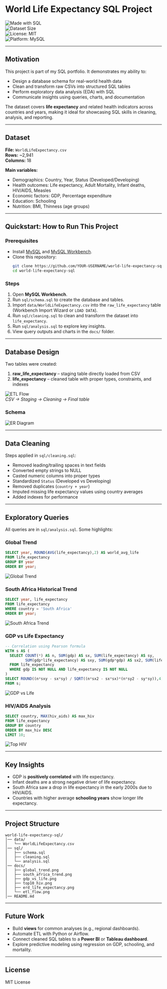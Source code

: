 # World Life Expectancy SQL Project  

![Made with SQL](https://img.shields.io/badge/Made%20with-SQL-blue.svg)  
![Dataset Size](https://img.shields.io/badge/Dataset-2941%20rows-green.svg)  
![License: MIT](https://img.shields.io/badge/License-MIT-yellow.svg)  
![Platform: MySQL](https://img.shields.io/badge/Platform-MySQL-orange.svg)  

---

## Motivation  
This project is part of my SQL portfolio. It demonstrates my ability to:  
- Design a database schema for real-world health data  
- Clean and transform raw CSVs into structured SQL tables  
- Perform exploratory data analysis (EDA) with SQL  
- Communicate insights using queries, charts, and documentation  

The dataset covers **life expectancy** and related health indicators across countries and years, making it ideal for showcasing SQL skills in cleaning, analysis, and reporting.  

---

## Dataset  
**File:** `WorldLifeExpectancy.csv`  
**Rows:** ~2,941  
**Columns:** 18  

**Main variables:**  
- Demographics: Country, Year, Status (Developed/Developing)  
- Health outcomes: Life expectancy, Adult Mortality, Infant deaths, HIV/AIDS, Measles  
- Economic factors: GDP, Percentage expenditure  
- Education: Schooling  
- Nutrition: BMI, Thinness (age groups)  

---

## Quickstart: How to Run This Project  

### Prerequisites  
- Install [MySQL](https://dev.mysql.com/downloads/) and [MySQL Workbench](https://dev.mysql.com/downloads/workbench/).  
- Clone this repository:  
  ```bash
  git clone https://github.com/YOUR-USERNAME/world-life-expectancy-sql.git
  cd world-life-expectancy-sql
  ```

### Steps  
1. Open **MySQL Workbench**.  
2. Run `sql/schema.sql` to create the database and tables.  
3. Import `data/WorldLifeExpectancy.csv` into the `raw_life_expectancy` table (Workbench Import Wizard or `LOAD DATA`).  
4. Run `sql/cleaning.sql` to clean and transform the dataset into `life_expectancy`.  
5. Run `sql/analysis.sql` to explore key insights.  
6. View query outputs and charts in the `docs/` folder.  

---

## Database Design  
Two tables were created:  
1. **raw_life_expectancy** – staging table directly loaded from CSV  
2. **life_expectancy** – cleaned table with proper types, constraints, and indexes  

![ETL Flow](docs/etl_flow.png)  
*CSV → Staging → Cleaning → Final table*  

### Schema  
![ER Diagram](docs/erd_life_expectancy.png)  

---

## Data Cleaning  
Steps applied in `sql/cleaning.sql`:  
- Removed leading/trailing spaces in text fields  
- Converted empty strings to NULL  
- Casted numeric columns into proper types  
- Standardized `Status` (Developed vs Developing)  
- Removed duplicates (`country + year`)  
- Imputed missing life expectancy values using country averages  
- Added indexes for performance  

---

## Exploratory Queries  
All queries are in `sql/analysis.sql`. Some highlights:  

### Global Trend  
```sql
SELECT year, ROUND(AVG(life_expectancy),2) AS world_avg_life
FROM life_expectancy
GROUP BY year
ORDER BY year;
```
![Global Trend](docs/global_trend.png)  

### South Africa Historical Trend  
```sql
SELECT year, life_expectancy
FROM life_expectancy
WHERE country = 'South Africa'
ORDER BY year;
```
![South Africa Trend](docs/south_africa_trend.png)  

### GDP vs Life Expectancy  
```sql
-- Correlation using Pearson formula
WITH s AS (
  SELECT COUNT(*) AS n, SUM(gdp) AS sx, SUM(life_expectancy) AS sy,
         SUM(gdp*life_expectancy) AS sxy, SUM(gdp*gdp) AS sx2, SUM(life_expectancy*life_expectancy) AS sy2
  FROM life_expectancy
  WHERE gdp IS NOT NULL AND life_expectancy IS NOT NULL
)
SELECT ROUND((n*sxy - sx*sy) / SQRT((n*sx2 - sx*sx)*(n*sy2 - sy*sy)),4) AS corr_gdp_life
FROM s;
```
![GDP vs Life](docs/gdp_vs_life.png)  

### HIV/AIDS Analysis  
```sql
SELECT country, MAX(hiv_aids) AS max_hiv
FROM life_expectancy
GROUP BY country
ORDER BY max_hiv DESC
LIMIT 10;
```
![Top HIV](docs/top10_hiv.png)  

---

## Key Insights  
- GDP is **positively correlated** with life expectancy.  
- Infant deaths are a strong negative driver of life expectancy.  
- South Africa saw a drop in life expectancy in the early 2000s due to HIV/AIDS.  
- Countries with higher average **schooling years** show longer life expectancy.  

---

## Project Structure  
```
world-life-expectancy-sql/
│── data/
│   └── WorldLifeExpectancy.csv
│── sql/
│   ├── schema.sql
│   ├── cleaning.sql
│   └── analysis.sql
│── docs/
│   ├── global_trend.png
│   ├── south_africa_trend.png
│   ├── gdp_vs_life.png
│   ├── top10_hiv.png
│   ├── erd_life_expectancy.png
│   └── etl_flow.png
│── README.md
```  

---

## Future Work  
- Build **views** for common analyses (e.g., regional dashboards).  
- Automate ETL with Python or Airflow.  
- Connect cleaned SQL tables to a **Power BI** or **Tableau dashboard**.  
- Explore predictive modeling using regression on GDP, schooling, and mortality.  

---

## License  
MIT License  
